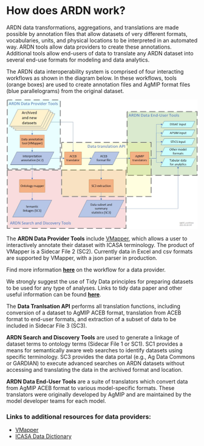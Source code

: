# How does ARDN work?

ARDN data transformations, aggregations, and translations are made possible by annotation files that allow datasets of very different formats, vocabularies, units, and physical locations to be interpreted in an automated way. ARDN tools allow data providers to create these annotations. Additional tools allow end-users of data to translate any ARDN dataset into several end-use formats for modeling and data analytics.

The ARDN data interoperability system is comprised of four interacting workflows as shown in the diagram below. In these workflows, tools (orange boxes) are used to create annotation files and AgMIP format files (blue parallelograms) from the original dataset. 

![image](https://raw.githubusercontent.com/agmip/ARDN/master/docs/images/ARDN_workflows.jpg)

The **ARDN Data Provider Tools** include [VMapper](VMapper.md), which allows a user to interactively annotate their dataset with ICASA terminology. The product of VMapper is a Sidecar File 2 (SC2). Currently data in Excel and csv formats are supported by VMapper, with a json parser in production. 

Find more information **[here]()** on the workflow for a data provider.

We strongly suggest the use of Tidy Data principles for preparing datasets to be used for any type of analyses. Links to tidy data paper and other useful information can be found **[here](TidyData.md)**.


The **Data Tranlsation API** performs all translation functions, including conversion of a dataset to AgMIP ACEB format, translation from ACEB format to end-user formats, and extraction of a subset of data to be included in Sidecar File 3 (SC3).

**ARDN Search and Discovery Tools** are used to generate a linkage of dataset terms to ontology terms (Sidecar File 1 or SC1). SC1 provides a means for semantically aware web searches to identify datasets using specific terminology. SC3 provides the data portal (e.g., Ag Data Commons or GARDIAN) to execute advanced searches on ARDN datasets without accessing and translating the data in the archived format and location.

**ARDN Data End-User Tools** are a suite of translators which convert data from AgMIP ACEB format to various model-specific formats. These translators were originally developed by AgMIP and are maintained by the model developer teams for each model.

### Links to additional resources for data providers:
- [VMapper](VMapper.md)
- [ICASA Data Dictionary](http:/tinyurl.com/icasa-mvl)

